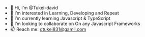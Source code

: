 - 👋 Hi, I’m @Tukei-david
- 👀 I’m interested in Learning, Developing and Repeat
- 🌱 I’m currently learning Javascript & TypeScript
- 💞️ I’m looking to collaborate on On any Javascript Frameworks
- 📫 Reach me: dtukei831@gamil.com
